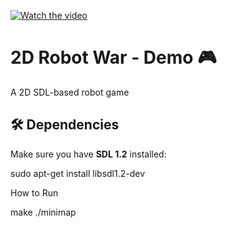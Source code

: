 [![Watch the video](https://img.youtube.com/vi/GMqsxdyaAqM/0.jpg)](https://www.youtube.com/watch?v=GMqsxdyaAqM )

# 2D Robot War - Demo 🎮

A 2D SDL-based robot game 

## 🛠 Dependencies

Make sure you have **SDL 1.2** installed:

sudo apt-get install libsdl1.2-dev


How to Run

make
./minimap
